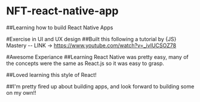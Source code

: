 # NFT-react-native-app
##Learning how to build React Native Apps

#Exercise in UI and UX design
##Built this following a tutorial by {JS} Mastery -- LINK -> https://www.youtube.com/watch?v=_ivIUCSOZ78
  
#Awesome Experiance
##Learning React Native was pretty easy, many of the concepts were the same as React.js so it was easy to grasp.
  
##Loved learning this style of React! 
  
##I'm pretty fired up about building apps, and look forward to building some on my own!!
